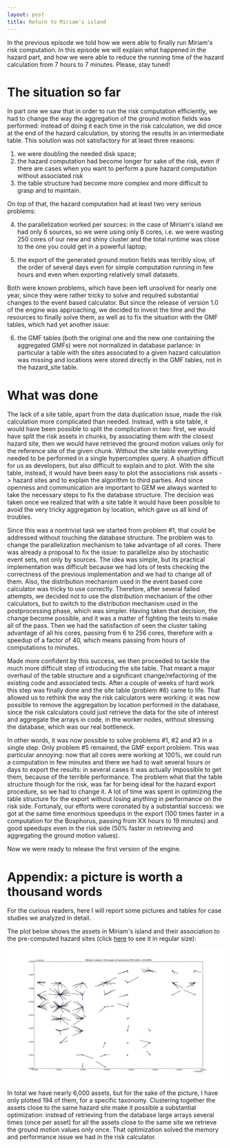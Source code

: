 ```yaml
---
layout: post
title: Return to Miriam's island
---
```


In the previous episode we told how we were able to finally run
Miriam's risk computation. In this episode we will explain what
happened in the hazard part, and how we were able to reduce the
running time of the hazard calculation from 7 hours to 7
minutes. Please, stay tuned!


# The situation so far

In part one we saw that in order to run the risk computation
efficiently, we had to change the way the aggregation of the ground
motion fields was performed: instead of doing it each time in the risk
calculation, we did once at the end of the hazard calculation, by
storing the results in an intermediate table. This solution was
not satisfactory for at least three reasons:

1. we were doubling the needed disk space;
2. the hazard computation had become longer for sake of the risk,
   even if there are cases when you want to perform a pure hazard
   computation without associated risk
3. the table structure had become more complex and more difficult
   to grasp and to maintain.

On top of that, the hazard computation had at least two very serious
problems:

4. the parallelization worked per sources: in the case of Miriam's island
   we had only 6 sources, so we were using only 6 cores, i.e. we were
   wasting 250 cores of our new and shiny cluster and the total runtime
   was close to the one you could get in a powerful laptop;

5. the export of the generated ground motion fields was terribly slow,
   of the order of several days even for simple computation running in
   few hours and even when exporting relatively small datasets.

Both were known problems, which have been left unsolved for
nearly one year, since they were rather tricky to solve and required
substantial changes to the event based calculator. But since the
release of version 1.0 of the engine was approaching, we decided
to invest the time and the resources to finally solve them, as
well as to fix the situation with the GMF tables, which had
yet another issue:

6. the GMF tables (both the original one and the new one containing the
   aggregated GMFs) were not normalized in database parlance: in
   particular a table with the sites associated to a given hazard
   calculation was missing and locations were stored directly in the
   GMF tables, not in the hazard_site table.

# What was done

The lack of a site table, apart from the data duplication issue, made
the risk calculation more complicated than needed. Instead, with a
site table, it would have been possible to split the complication in
two: first, we would have split the risk assets in chunks, by
associating them with the closest hazard site, then we would have
retrieved the ground motion values only for the reference site of the
given chunk. Without the site table everything needed to be performed
in a single hypercomplex query. A situation difficult for us as developers,
but also difficult to explain and to plot. With the site table,
instead, it would have been easy to plot the associations
risk assets -> hazard sites and to explain the algorithm to third parties.
And since openness and communication are important to GEM we always
wanted to take the necessary steps to fix the database structure. The
decision was taken once we realized that with a site table it would
have been possible to avoid the very tricky aggregation by location,
which gave us all kind of troubles.

Since this was a nontrivial task we started from problem #1, that
could be addressed without touching the database structure.
The problem was to change the parallelization mechanism to take
advantage of all cores. There was already a proposal to fix the
issue: to parallelize also by stochastic event sets, not only
by sources. The idea was simple, but its practical implementation
was difficult because we had lots of tests checking the correctness
of the previous implementation and we had to change all of them.
Also, the distribution mechanism used in the event based core
calculator was tricky to use correctly. Therefore, after several
failed attempts, we decided not to use the distribution mechanism
of the other calculators, but to switch to the distribution mechanism
used in the postprocessing phase, which was simpler. Having taken that
decision, the change become possible, and it was a matter of fighting
the tests to make all of the pass. Then we had the satisfaction of
seen the cluster taking advantage of all his cores, passing from
6 to 256 cores, therefore with a speedup of a factor of 40,
which means passing from hours of computations to minutes.

Made more confident by this success, we then proceeded to tackle
the much more difficult step of introducing the site table.
That meant a major overhaul of the table structure and a
significant change/refactoring of the existing code and associated
tests. After a couple of weeks of hard work this step was finally
done and the site table (problem #6) came to life. That allowed
us to rethink the way the risk calculators were working:
it was now possible to remove the aggregation by location performed
in the database, since the risk calculators could just retrieve
the data for the site of interest and aggregate the arrays in code,
in the worker nodes, without stressing the database, which was
our real bottleneck.

In other words, it was now possible to solve problems #1, #2 and #3
in a single step. Only problem #5 remained, the GMF export problem.
This was particular annoying: now that all cores were working at
100%, we could run a computation in few minutes and there we had
to wait several hours or days to export the results: in several
cases it was actually impossible to get them, because of the
terrible performance. The problem what that the table structure
though for the risk, was far for being ideal for the hazard export procedure,
so we had to change it. A lot of time was spent in optimizing
the table structure for the export without losing anything
in performance on the risk side. Fortunaly, our efforts were
coronated by a substantial success: we got at the same time
enormous speedups in the export (100 times faster in a computation for
the Bosphorus, passing from XX hours to 19 minutes) and good
speedups even in the risk side (50% faster in retrieving and aggregating
the ground motion values).

Now we were ready to release the first version of the engine.


# Appendix: a picture is worth a thousand words

For the curious readers, here I will report some pictures and tables
for case studies we analyzed in detail.

The plot below shows the assets in Miriam's island and their association
to the pre-computed hazard sites (click [here](/images/miriam-island.png)
to see it in regular size):

![](/images/miriam-island.png)

In total we have nearly 6,000 assets, but for the sake of the picture,
I have only plotted 194 of them, for a specific taxonomy. Clustering together
the assets close to the same hazard site make it possible
a substantial optimization: instead of retrieving from the database
large arrays several times (once per asset) for all the assets close
to the same site we retrieve the ground motion values only once.
That optimization solved the memory and performance issue we had in the risk
calculator.
